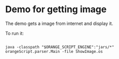 # Demo for getting image
The demo gets a image from internet and display it.

To run it:
<pre><code>
java -classpath "$ORANGE_SCRIPT_ENGINE":"jars/*" orangeScript.parser.Main -file ShowImage.os
</code></pre>


